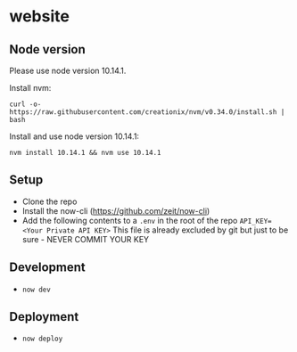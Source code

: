 # website

## Node version

Please use node version 10.14.1.

Install nvm:

    curl -o- https://raw.githubusercontent.com/creationix/nvm/v0.34.0/install.sh | bash

Install and use node version 10.14.1:

    nvm install 10.14.1 && nvm use 10.14.1

## Setup

* Clone the repo
* Install the now-cli (https://github.com/zeit/now-cli)
* Add the following contents to a `.env` in the root of the repo
`API_KEY=<Your Private API KEY>`
This file is already excluded by git but just to be sure - NEVER COMMIT YOUR KEY

## Development

* `now dev`

## Deployment

* `now deploy`